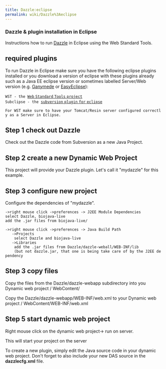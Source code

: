 ```yaml
---
title: Dazzle:eclipse
permalink: wiki/Dazzle%3Aeclipse
---
```


### Dazzle & plugin installation in Eclipse

Instructions how to run [Dazzle](Dazzle "wikilink") in Eclipse using the
Web Standard Tools.

required plugins
----------------

To run Dazzle in Eclipse make sure you have the following eclipse
plugins installed or you download a version of eclipse with these
plugins already such as a Java EE eclipse version or sometimes labelled
Server/Web version (e.g.
[Ganymede](http://www.eclipse.org/downloads/download.php?file=/technology/epp/downloads/release/ganymede/SR1/eclipse-jee-ganymede-SR1-macosx-carbon.tar.gz)
or
[EasyEclipse](http://www.easyeclipse.org/site/distributions/index.html)):

`WST - the `[`Web` `Standard` `Tools`
`project`](http://www.eclipse.org/webtools/wst/main.php)  
`Subclipse - the `[`subversion` `plugin` `for`
`eclipse`](http://subclipse.tigris.org/)

`For WST make sure to have your Tomcat/Resin server configured correctly as a Server in Eclipse.`

Step 1 check out Dazzle
-----------------------

Check out the Dazzle code from Subversion as a new Java Project.

Step 2 create a new Dynamic Web Project
---------------------------------------

This project will provide your Dazzle plugin. Let's call it "mydazzle"
for this example.

Step 3 configure new project
----------------------------

Configure the dependencies of "mydazzle".

`->right mouse click ->preferences -> J2EE Module Dependencies`  
`select Dazzle, biojava-live`  
`add the .jar files from biojava-live/`

`->right mouse click ->preferences -> Java Build Path `  
`   ->Projects`  
`    select Dazzle and biojava-live`  
`   ->Libraries`  
`    add the .jar files from Dazzle/dazzle-weball/WEB-INF/lib`  
`    (but not dazzle.jar, that one is being take care of by the J2EE dependency`

Step 3 copy files
-----------------

Copy the files from the Dazzle/dazzle-webapp subdirectory into you
Dynamic web project / WebContent/

Copy the Dazzle/dazzle-webapp/WEB-INF/web.xml to your Dynamic web
project / WebContent/WEB-INF/web.xml

Step 5 start dynamic web project
--------------------------------

Right mouse click on the dynamic web project-\> run on server.

This will start your project on the server

To create a new plugin, simply edit the Java source code in your dynamic
web project. Don't forget to also include your new DAS source in the
<b>dazzlecfg.xml</b> file.
